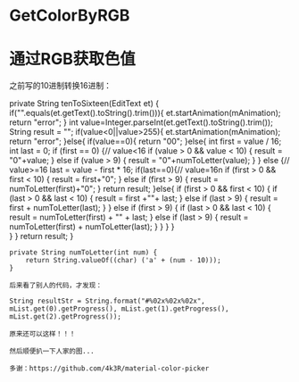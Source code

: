 # GetColorByRGB

通过RGB获取色值
===

之前写的10进制转换16进制：

private String tenToSixteen(EditText et) {
		if("".equals(et.getText().toString().trim())){
			et.startAnimation(mAnimation);
			return "error";
		}
		int value=Integer.parseInt(et.getText().toString().trim());
		String result = "";
		if(value<0||value>255){
			et.startAnimation(mAnimation);
			return "error";
		}else{
			if(value==0){
				return "00";
			}else{
				int first = value / 16;
				int last = 0;
				if (first == 0) {// value<16
					if (value > 0 && value < 10) {
						result = "0"+value;
					} else if (value > 9) {
						result = "0"+numToLetter(value);
					}
				} else {// value>=16
					last = value - first * 16;
					if(last==0){// value=16n
						if (first > 0 && first < 10) {
							result = first+"0";
						} else if (first > 9) {
							result = numToLetter(first)+"0";
						}
						return result;
					}else{
						if (first > 0 && first < 10) {
							if (last > 0 && last < 10) {
								result = first +""+ last;
							} else if (last > 9) {
								result = first + numToLetter(last);
							}
						} else if (first > 9) {
							if (last > 0 && last < 10) {
								result = numToLetter(first) + "" + last;
							} else if (last > 9) {
								result = numToLetter(first) + numToLetter(last);
							}
						}
					}
				}	
			}
		}
		return result;
	}

	private String numToLetter(int num) {
		return String.valueOf((char) ('a' + (num - 10)));
	}
	
	后来看了别人的代码，才发现：
	
	String resultStr = String.format("#%02x%02x%02x", mList.get(0).getProgress(), mList.get(1).getProgress(),          mList.get(2).getProgress());
	
	原来还可以这样！！！
	
	然后顺便扒一下人家的图...
	
	多谢：https://github.com/4k3R/material-color-picker
	
